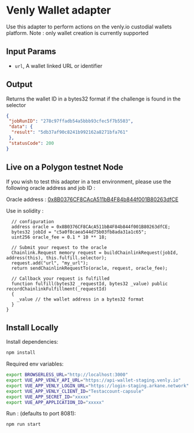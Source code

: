 # Venly Wallet adapter

Use this adapter to perform actions on the venly.io custodial wallets platform.
Note : only wallet creation is currently supported
## Input Params

- `url`, A wallet linked URL or identifier

## Output
Returns the wallet ID in a bytes32 format if the challenge is found in the selector
```json
{
 "jobRunID": "278c97ffadb54a5bbb93cfec5f7b5503",
 "data": {
  "result": "5db37af90c8241b992162a8271bfa761"
 },
 "statusCode": 200
}
```

## Live on a Polygon testnet Node

If you wish to test this adapter in a test environment, please use the following oracle address and job ID :

Oracle address : [0x8B0376CF8CAcA511bB4F84b844f001B80263dfCE](https://mumbai.polygonscan.com/address/0x8B0376CF8CAcA511bB4F84b844f001B80263dfCE)

Use in solidity :
```solidity
  // configuration
  address oracle = 0x8B0376CF8CAcA511bB4F84b844f001B80263dfCE;
  bytes32 jobId = "c5a0f8caea544d75b03fb8ada31a1c65";
  uint256 oracle_fee = 0.1 * 10 ** 18;

  // Submit your request to the oracle
  Chainlink.Request memory request = buildChainlinkRequest(jobId, address(this), this.fulfill.selector);
  request.add("url", "my_url");
  return sendChainlinkRequestTo(oracle, request, oracle_fee);

  // Callback your request is fulfilled
  function fulfill(bytes32 _requestId, bytes32 _value) public recordChainlinkFulfillment(_requestId)
  {
    _value // the wallet address in a bytes32 format
  }
}

```

## Install Locally

Install dependencies:

```bash
npm install
```

Required env variables:

```bash
export BROWSERLESS_URL="http://localhost:3000"
export VUE_APP_VENLY_API_URL="https://api-wallet-staging.venly.io"
export VUE_APP_VENLY_LOGIN_URL="https://login-staging.arkane.network"
export VUE_APP_VENLY_CLIENT_ID="Testaccount-capsule"
export VUE_APP_SECRET_ID="xxxxx"
export VUE_APP_APPLICATION_ID="xxxxx"
```

Run : (defaults to port 8081):

```bash
npm run start
```
